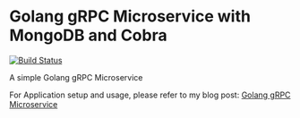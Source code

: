# Golang gRPC Microservice with MongoDB and Cobra

[![Build Status](https://travis-ci.org/ajtechdeveloper/grpc-go-mongodb-cobra.svg?branch=main)](https://travis-ci.org/ajtechdeveloper/grpc-go-mongodb-cobra)

A simple Golang gRPC Microservice

For Application setup and usage, please refer to my blog post: [Golang gRPC Microservice](https://softwaredevelopercentral.blogspot.com/2021/03/golang-grpc-microservice.html)
